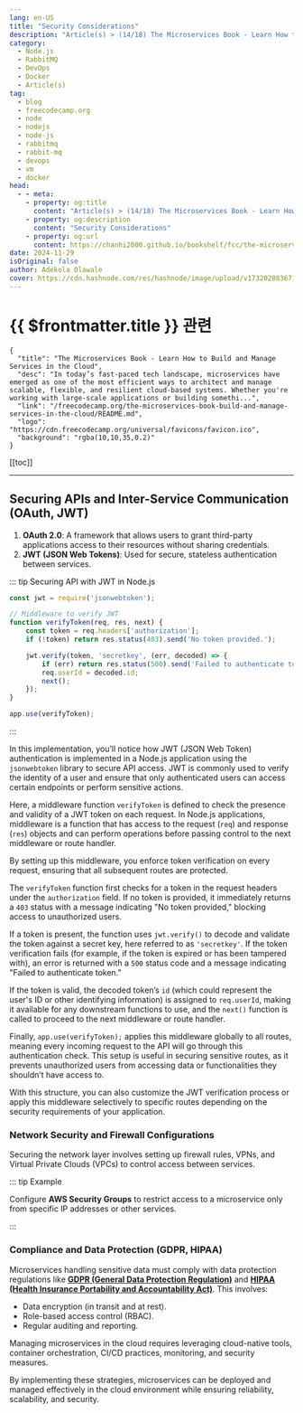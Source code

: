```yaml
---
lang: en-US
title: "Security Considerations"
description: "Article(s) > (14/18) The Microservices Book - Learn How to Build and Manage Services in the Cloud" 
category:
  - Node.js
  - RabbitMQ
  - DevOps
  - Docker
  - Article(s)
tag:
  - blog
  - freecodecamp.org
  - node
  - nodejs
  - node-js
  - rabbitmq
  - rabbit-mq
  - devops
  - vm
  - docker
head:
  - - meta:
    - property: og:title
      content: "Article(s) > (14/18) The Microservices Book - Learn How to Build and Manage Services in the Cloud"
    - property: og:description
      content: "Security Considerations"
    - property: og:url
      content: https://chanhi2000.github.io/bookshelf/fcc/the-microservices-book-build-and-manage-services-in-the-cloud/security-considerations.html
date: 2024-11-29
isOriginal: false
author: Adekola Olawale
cover: https://cdn.hashnode.com/res/hashnode/image/upload/v1732028836710/aedce669-1e41-4bb1-8619-6994ed741b5c.png
---
```


# {{ $frontmatter.title }} 관련

```component VPCard
{
  "title": "The Microservices Book - Learn How to Build and Manage Services in the Cloud",
  "desc": "In today’s fast-paced tech landscape, microservices have emerged as one of the most efficient ways to architect and manage scalable, flexible, and resilient cloud-based systems. Whether you're working with large-scale applications or building somethi...",
  "link": "/freecodecamp.org/the-microservices-book-build-and-manage-services-in-the-cloud/README.md",
  "logo": "https://cdn.freecodecamp.org/universal/favicons/favicon.ico",
  "background": "rgba(10,10,35,0.2)"
}
```

[[toc]]

---

<SiteInfo
  name="The Microservices Book - Learn How to Build and Manage Services in the Cloud"
  desc="In today’s fast-paced tech landscape, microservices have emerged as one of the most efficient ways to architect and manage scalable, flexible, and resilient cloud-based systems. Whether you're working with large-scale applications or building somethi..."
  url="https://freecodecamp.org/news/the-microservices-book-build-and-manage-services-in-the-cloud#heading-security-considerations"
  logo="https://cdn.freecodecamp.org/universal/favicons/favicon.ico"
  preview="https://cdn.hashnode.com/res/hashnode/image/upload/v1732028836710/aedce669-1e41-4bb1-8619-6994ed741b5c.png"/>

## Securing APIs and Inter-Service Communication (OAuth, JWT)

1. **OAuth 2.0**: A framework that allows users to grant third-party applications access to their resources without sharing credentials.
2. **JWT (JSON Web Tokens)**: Used for secure, stateless authentication between services.

::: tip Securing API with JWT in Node.js

```js
const jwt = require('jsonwebtoken');

// Middleware to verify JWT
function verifyToken(req, res, next) {
    const token = req.headers['authorization'];
    if (!token) return res.status(403).send('No token provided.');

    jwt.verify(token, 'secretkey', (err, decoded) => {
        if (err) return res.status(500).send('Failed to authenticate token.');
        req.userId = decoded.id;
        next();
    });
}

app.use(verifyToken);
```

:::

In this implementation, you’ll notice how JWT (JSON Web Token) authentication is implemented in a Node.js application using the `jsonwebtoken` library to secure API access. JWT is commonly used to verify the identity of a user and ensure that only authenticated users can access certain endpoints or perform sensitive actions.

Here, a middleware function `verifyToken` is defined to check the presence and validity of a JWT token on each request. In Node.js applications, middleware is a function that has access to the request (`req`) and response (`res`) objects and can perform operations before passing control to the next middleware or route handler.

By setting up this middleware, you enforce token verification on every request, ensuring that all subsequent routes are protected.

The `verifyToken` function first checks for a token in the request headers under the `authorization` field. If no token is provided, it immediately returns a `403` status with a message indicating "No token provided," blocking access to unauthorized users.

If a token is present, the function uses `jwt.verify()` to decode and validate the token against a secret key, here referred to as `'secretkey'`. If the token verification fails (for example, if the token is expired or has been tampered with), an error is returned with a `500` status code and a message indicating "Failed to authenticate token."

If the token is valid, the decoded token’s `id` (which could represent the user's ID or other identifying information) is assigned to `req.userId`, making it available for any downstream functions to use, and the `next()` function is called to proceed to the next middleware or route handler.

Finally, `app.use(verifyToken);` applies this middleware globally to all routes, meaning every incoming request to the API will go through this authentication check. This setup is useful in securing sensitive routes, as it prevents unauthorized users from accessing data or functionalities they shouldn’t have access to.

With this structure, you can also customize the JWT verification process or apply this middleware selectively to specific routes depending on the security requirements of your application.

### Network Security and Firewall Configurations

Securing the network layer involves setting up firewall rules, VPNs, and Virtual Private Clouds (VPCs) to control access between services.

::: tip Example

Configure **AWS Security Groups** to restrict access to a microservice only from specific IP addresses or other services.

:::

### Compliance and Data Protection (GDPR, HIPAA)

Microservices handling sensitive data must comply with data protection regulations like [<VPIcon icon="fas fa-globe"/>**GDPR (General Data Protection Regulation)**](https://gdpr-info.eu/) and [<VPIcon icon="fas fa-globe"/>**HIPAA (Health Insurance Portability and Accountability Act)**](https://hhs.gov/hipaa/index.html). This involves:

- Data encryption (in transit and at rest).
- Role-based access control (RBAC).
- Regular auditing and reporting.

Managing microservices in the cloud requires leveraging cloud-native tools, container orchestration, CI/CD practices, monitoring, and security measures.

By implementing these strategies, microservices can be deployed and managed effectively in the cloud environment while ensuring reliability, scalability, and security.
